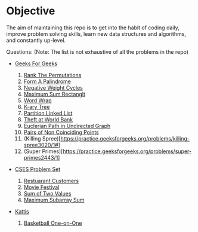 # Objective
The aim of maintaining this repo is to get into the habit of coding daily, improve problem solving skills, learn new data structures and algorithms, and constantly up-level. 

Questions:
(Note: The list is not exhaustive of all the problems in the repo)
* [Geeks For Geeks](https://practice.geeksforgeeks.org/problem-of-the-day)
    1. [Rank The Permutations](https://practice.geeksforgeeks.org/problems/rank-the-permutations2229/1)
    2. [Form A Palindrome](https://practice.geeksforgeeks.org/problems/rank-the-permutations2229/1)
    3. [Negative Weight Cycles](https://practice.geeksforgeeks.org/problems/negative-weight-cycle3504/1#)
    4. [Maximum Sum Rectanglt](https://practice.geeksforgeeks.org/problems/maximum-sum-rectangle2948/1#)
    5. [Word Wrap](https://practice.geeksforgeeks.org/problems/word-wrap1646/1)
    6. [K-ary Tree](https://practice.geeksforgeeks.org/problems/k-ary-tree1235/1#)
    7. [Partition Linked List](https://practice.geeksforgeeks.org/problems/partition-a-linked-list-around-a-given-value/1#)
    8. [Theft at World Bank](https://practice.geeksforgeeks.org/problems/theft-at-the-world-bank2156/1)
    9. [Euclerian Path in Undirected Graph](https://practice.geeksforgeeks.org/problems/eulerian-path-in-an-undirected-graph5052/1#)
    10. [Pairs of Non Coinciding Points](https://practice.geeksforgeeks.org/problems/pairs-of-non-coinciding-points4141/1)
    11. (Killing Spree)[https://practice.geeksforgeeks.org/problems/killing-spree3020/1#]
    12. (Super Primes)[https://practice.geeksforgeeks.org/problems/super-primes2443/1]

* [CSES Problem Set](https://cses.fi/problemset/list/)
    1. [Restuarant Customers](https://cses.fi/problemset/task/1619/)
    2. [Movie Festival](https://cses.fi/problemset/task/1629/)
    3. [Sum of Two Values](https://cses.fi/problemset/task/1640/)
    4. [Maximum Subarray Sum](https://cses.fi/problemset/task/1643)

* [Kattis](https://open.kattis.com/problems)
    1. [Basketball One-on-One](https://open.kattis.com/problems/basketballoneonone)
